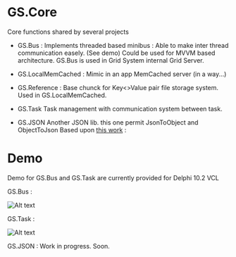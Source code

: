 # GS.Core
  Core functions shared by several projects 

- GS.Bus : 
  Implements threaded based minibus : Able to make inter thread communication easely. (See demo)
  Could be used for MVVM based architecture. GS.Bus is used in Grid System internal Grid Server.

- GS.LocalMemCached : 
  Mimic in an app MemCached server (in a way...)

- GS.Reference : 
  Base chunck for Key<>Value pair file storage system. Used in GS.LocalMemCached.
  
- GS.Task
  Task management with communication system between task.
  
- GS.JSON
  Another JSON lib. this one permit JsonToObject and ObjectToJson
  Based upon [this work](https://github.com/rilyu/json4delphi) : 

# Demo

  Demo for GS.Bus and GS.Task are currently provided for Delphi 10.2 VCL
  
  GS.Bus : 
  
  ![Alt text](/../master/Ressources/GSBusBenchVisual.png?raw=true "GS.Bus Bench demo")
  
  GS.Task : 
  
  ![Alt text](/../master/Ressources/GTaskBenchVisu.png?raw=true "GS.Bus Bench demo")

  GS.JSON : Work in progress. Soon.
